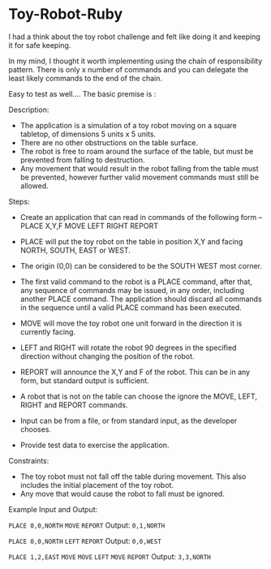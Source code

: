# Toy-Robot-Ruby
I had a think about the toy robot challenge and felt like doing it and keeping it for safe keeping.

In my mind, I thought it worth implementing using the chain of responsibility pattern.
There is only x number of commands and you can delegate the least likely commands to the end of the chain.

Easy to test as well....
The basic premise is :

Description:

* The application is a simulation of a toy robot moving on a square tabletop, of dimensions 5 units x 5 units.
* There are no other obstructions on the table surface.
* The robot is free to roam around the surface of the table, but must be prevented from falling to destruction. 
* Any movement that would result in the robot falling from the table must be prevented, however further valid movement commands must still be allowed.

Steps:

* Create an application that can read in commands of the following form –
PLACE X,Y,F
MOVE
LEFT
RIGHT
REPORT

* PLACE will put the toy robot on the table in position X,Y and facing NORTH, SOUTH, EAST or WEST.
* The origin (0,0) can be considered to be the SOUTH WEST most corner.
* The first valid command to the robot is a PLACE command, after that, any sequence of commands may be issued, in any order, including another PLACE command. The application should discard all commands in the sequence until a valid PLACE command has been executed.
* MOVE will move the toy robot one unit forward in the direction it is currently facing.
* LEFT and RIGHT will rotate the robot 90 degrees in the specified direction without changing the position of the robot.
* REPORT will announce the X,Y and F of the robot. This can be in any form, but standard output is sufficient.
* A robot that is not on the table can choose the ignore the MOVE, LEFT, RIGHT and REPORT commands.
* Input can be from a file, or from standard input, as the developer chooses.
* Provide test data to exercise the application.

Constraints:

* The toy robot must not fall off the table during movement. This also includes the initial placement of the toy robot.
* Any move that would cause the robot to fall must be ignored.

Example Input and Output:

`PLACE 0,0,NORTH`
`MOVE`
`REPORT`
Output: `0,1,NORTH`

`PLACE 0,0,NORTH`
`LEFT`
`REPORT`
Output: `0,0,WEST`

`PLACE 1,2,EAST`
`MOVE`
`MOVE`
`LEFT`
`MOVE`
`REPORT`
Output: `3,3,NORTH`

